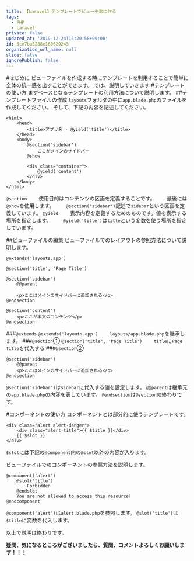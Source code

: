 ```yaml
---
title: 【Laravel】テンプレートでビューを楽に作る
tags:
  - PHP
  - Laravel
private: false
updated_at: '2019-12-24T15:20:58+09:00'
id: 5ce7ba5288e160629243
organization_url_name: null
slide: false
ignorePublish: false
---
```

#はじめに
ビューファイルを作成する時にテンプレートを利用することで簡単に全体の統一感を出すことができます。
では、説明していきます
#テンプレートの使い方
まずベースとなるテンプレートの利用方法について説明します。
##テンプレートファイルの作成
`layouts`フォルダの中に`app.blade.php`のファイルを作成してください。
そして、下記の内容を記述してください。

```html:resources/views/layouts/app.blade.php
<html>
    <head>
        <title>アプリ名 - @yield('title')</title>
    </head>
    <body>
        @section('sidebar')
            ここがメインのサイドバー
        @show

        <div class="container">
            @yield('content')
        </div>
    </body>
</html>
```

`@section`
　　使用目的はコンテンツの区画を定義することです。
　　最後には`@show`を使用します。
　　`@section('sidebar')`記述で`sidebar`という区画を定義しています。
`@yield`
　　表示内容を定義するためのものです。値を表示する場所を指定します。
　　`@yield('title')`は`title`という変数を使う場所を指定しています。
  
##ビューファイルの編集
ビューファイルでのレイアウトの参照方法について説明します。

```html:resources/views/child.blade.php
@extends('layouts.app')

@section('title', 'Page Title')

@section('sidebar')
    @@parent

    <p>ここはメインのサイドバーに追加される</p>
@endsection

@section('content')
    <p>ここが本文のコンテンツ</p>
@endsection
```
###`@extends`
`@extends('layouts.app')`
　　`layouts/app.blade.php`を継承します。
###`@section`①
`@section('title', 'Page Title')`
　　`title`に`Page Title`を代入する
###`@section`②

```html:
@section('sidebar')
    @@parent
    <p>ここはメインのサイドバーに追加される</p>
@endsection
```

`@section('sidebar')`は`sidebar`に代入する値を設定します。
`@@parent`は継承元の`app.blade.php`の内容を表しています。
`@endsection`は`@section`の終わりです。

#コンポーネントの使い方
コンポーネントとは部分的に使うテンプレートです。

```html:resources/views/alert.blade.php
<div class="alert alert-danger">
    <div class="alert-title">{{ $title }}</div>
    {{ $slot }}
</div>
```

`$slot`には下記の`@component`内の`@slot`以外の内容が入ります。

ビューファイルでのコンポーネントの参照方法を説明します。

```html:resources/views/child.blade.php
@component('alert')
    @slot('title')
        Forbidden
    @endslot
    You are not allowed to access this resource!
@endcomponent
```

`@component('alert')`は`alert.blade.php`を参照します。
`@slot('title')`は`$title`に変数を代入します。

以上で説明は終わりです。

**疑問、気になるところがございましたら、質問、コメントよろしくお願いします！！！**
